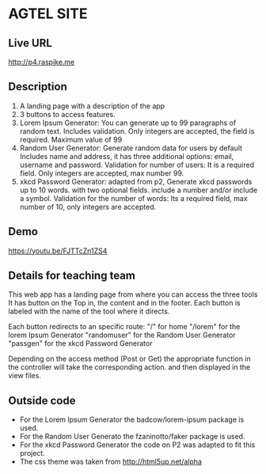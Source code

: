 # AGTEL SITE

## Live URL
<http://p4.raspike.me>

## Description
1. A landing page with a description of the app
2. 3 buttons to access features.
3. Lorem Ipsum Generator: You can generate up to 99 paragraphs of
random text. Includes validation. Only integers are accepted,
the field is required. Maximum value of 99
4. Random User Generator: Generate random data for users by default Includes
name and address, it has three additional options: email, username and
password. Validation for number of users: It is a required field. Only
integers are accepted, max number 99.
5. xkcd Password Generator: adapted from p2, Generate xkcd passwords up to 10
words. with two optional fields. include a number and/or include a symbol.
Validation for the number of words: Its a required field, max number of 10,
only integers are accepted.


## Demo
<https://youtu.be/FJTTcZn1ZS4>

## Details for teaching team
This web app has a landing page from where you can access the three tools
It has button on the Top in, the content and in the footer.
Each button is labeled with the name of the tool where it directs.

Each button redirects to an specific route:
"/" for home
"/lorem" for the lorem Ipsum Generator
"randomuser" for the Random User Generator
"passgen" for the xkcd Password Generator

Depending on the access method (Post or Get) the appropriate function in the
controller will take the corresponding action.
and then displayed in the view files.

## Outside code
* For the Lorem Ipsum Generator the badcow/lorem-ipsum package is used.
* For the Random User Generato the fzaninotto/faker package is used.
* For the xkcd Password Generator the code on P2 was adapted to fit this project.
* The css theme was taken from http://html5up.net/alpha

